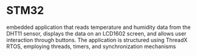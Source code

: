 # STM32
embedded application that reads temperature and humidity data from the DHT11 sensor, displays the data on an LCD1602 screen, and allows user interaction through buttons. The application is structured using ThreadX RTOS, employing threads, timers, and synchronization mechanisms
